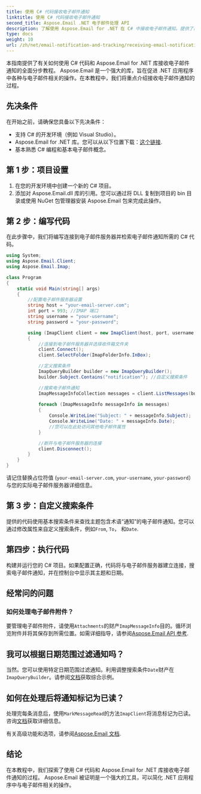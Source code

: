 ```yaml
---
title: 使用 C# 代码接收电子邮件通知
linktitle: 使用 C# 代码接收电子邮件通知
second_title: Aspose.Email .NET 电子邮件处理 API
description: 了解使用 Aspose.Email for .NET 在 C# 中接收电子邮件通知。提供了高效的代码示例。
type: docs
weight: 10
url: /zh/net/email-notification-and-tracking/receiving-email-notifications-with-csharp-code/
---
```


本指南提供了有关如何使用 C# 代码和 Aspose.Email for .NET 库接收电子邮件通知的全面分步教程。 Aspose.Email 是一个强大的库，旨在促进 .NET 应用程序中各种与电子邮件相关的操作。在本教程中，我们将重点介绍接收电子邮件通知的过程。

## 先决条件

在开始之前，请确保您具备以下先决条件：

- 支持 C# 的开发环境（例如 Visual Studio）。
-  Aspose.Email for .NET 库。您可以从以下位置下载：[这个链接](https://releases.aspose.com/email/net).
- 基本熟悉 C# 编程和基本电子邮件概念。

## 第 1 步：项目设置

1. 在您的开发环境中创建一个新的 C# 项目。
2. 添加对 Aspose.Email.dll 库的引用。您可以通过将 DLL 复制到项目的 bin 目录或使用 NuGet 包管理器安装 Aspose.Email 包来完成此操作。

## 第 2 步：编写代码

在此步骤中，我们将编写连接到电子邮件服务器并检索电子邮件通知所需的 C# 代码。

```csharp
using System;
using Aspose.Email.Client;
using Aspose.Email.Imap;

class Program
{
    static void Main(string[] args)
    {
        //配置电子邮件服务器设置
        string host = "your-email-server.com";
        int port = 993; //IMAP 端口
        string username = "your-username";
        string password = "your-password";

        using (ImapClient client = new ImapClient(host, port, username, password))
        {
            //连接到电子邮件服务器并选择收件箱文件夹
            client.Connect();
            client.SelectFolder(ImapFolderInfo.InBox);

            //定义搜索条件
            ImapQueryBuilder builder = new ImapQueryBuilder();
            builder.Subject.Contains("notification"); //自定义搜索条件

            //搜索电子邮件通知
            ImapMessageInfoCollection messages = client.ListMessages(builder.GetQuery());
            
            foreach (ImapMessageInfo messageInfo in messages)
            {
                Console.WriteLine("Subject: " + messageInfo.Subject);
                Console.WriteLine("Date: " + messageInfo.Date);
                //您可以在此处访问其他电子邮件属性
            }

            //断开与电子邮件服务器的连接
            client.Disconnect();
        }
    }
}
```

请记住替换占位符值 (`your-email-server.com`, `your-username`, `your-password`）与您的实际电子邮件服务器详细信息。

## 第 3 步：自定义搜索条件

提供的代码使用基本搜索条件来查找主题包含术语“通知”的电子邮件通知。您可以通过修改属性来自定义搜索条件，例如`From`, `To`， 和`Date`.

## 第四步：执行代码

构建并运行您的 C# 项目。如果配置正确，代码将与电子邮件服务器建立连接，搜索电子邮件通知，并在控制台中显示其主题和日期。

## 经常问的问题

### 如何处理电子邮件附件？

要管理电子邮件附件，请使用`Attachments`的财产`ImapMessageInfo`目的。循环浏览附件并将其保存到所需位置。如需详细指导，请参阅[Aspose.Email API 参考](https://reference.aspose.com/email/net/).

## 我可以根据日期范围过滤通知吗？

当然。您可以使用特定日期范围过滤通知。利用调整搜索条件`Date`财产在`ImapQueryBuilder`。请参阅[文档](https://reference.aspose.com/email/net/aspose.email.clients.imap/imapquerybuilder/)获取综合示例。

## 如何在处理后将通知标记为已读？

处理完每条消息后，使用`MarkMessageRead`的方法`ImapClient`将消息标记为已读。咨询[文档](https://reference.aspose.com/email/net/aspose.email.clients.imap/imapclient/)获取详细信息。

有关高级功能和选项，请参阅[Aspose.Email 文档](https://reference.aspose.com/email/net).

## 结论

在本教程中，我们探索了使用 C# 代码和 Aspose.Email for .NET 库接收电子邮件通知的过程。 Aspose.Email 被证明是一个强大的工具，可以简化 .NET 应用程序中与电子邮件相关的操作。
